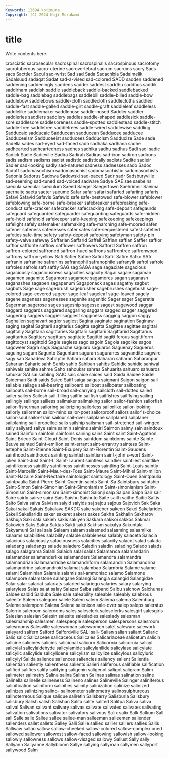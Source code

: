 ```yaml
---
Keywords: 12694 kojimura
Copyright: (C) 2024 Koji Murakami
---
```


# title

Write contents here.



crosciatic sacrosecular sacrospinal sacrospinalis sacrospinous sacrotomy
sacrotuberous sacro-uterine sacrovertebral sacrum sacrums sacry Sacs sacs Sacttler Sacul
sac-wrist Sad sad Sada Sadachbia Sadalmelik Sadalsuud sadaqat Sadat sad-a-vised
sad-colored SADD sadden saddened saddening saddeningly saddens sadder saddest saddhu
saddhus saddik saddirham saddish saddle saddleback saddle-backed saddlebacked saddle-bag saddlebag
saddlebags saddlebill saddle-billed saddle-bow saddlebow saddlebows saddle-cloth saddlecloth saddlecloths saddled
saddle-fast saddle-galled saddle-girt saddle-graft saddleleaf saddleless saddlelike saddlemaker saddlenose saddle-nosed
Saddler saddler saddleries saddlers saddlery saddles saddle-shaped saddlesick saddle-sore saddlesore
saddlesoreness saddle-spotted saddlestead saddle-stitch saddle-tree saddletree saddletrees saddle-wired saddlewise saddling
Sadducaic sadducaic Sadducean sadducean Sadducee sadducee Sadduceeism Sadduceeist sadducees Sadducism
Sadducize Sade sade Sadella sades sad-eyed sad-faced sadh sadhaka sadhana
sadhe sadhearted sadheartedness sadhes sadhika sadhu sadhus Sadi sadi sadic
Sadick Sadie Sadieville Sadira Sadirah Sadiras sad-iron sadiron sadirons sadis
sadism sadisms sadist sadistic sadistically sadists Sadite sadleir Sadler sad-looking
sadly sad-natured sadness sadnesses sado Sadoc Sadoff sadomasochism sadomasochist sadomasochistic
sadomasochists Sadonia Sadorus Sadowa Sadowski sad-paced Sadr sadr Sadsburyville sad-seeming
sad-tuned sad-voiced sadware Sadye SAE sae saebeins saecula saecular saeculum
Saeed Saeger Saegertown Saehrimnir Saeima saernaite saeta saeter saeume Safar
safar safari safaried safariing safaris Safavi Safavid Safavis Safawid safe
safe-bestowed safe-blower safeblower safeblowing safe-borne safe-breaker safebreaker safebreaking safe-conduct safe-cracker
safecracker safecracking safe-deposit safegaurds safeguard safeguarded safeguarder safeguarding safeguards safe-hidden
safe-hold safehold safekeeper safe-keeping safekeeping safekeepings safelight safely safemaker safemaking
safe-marching safe-moored safen safener safeness safenesses safer safes safe-sequestered safest
safetied safeties safe-time safety safety-deposit safetying safetyman safety-pin safety-valve safeway
Saffarian Saffarid Saffell Saffian saffian Saffier saffior safflor safflorite safflow
safflower safflowers Safford Saffren saffron saffron-colored saffroned saffron-hued saffrons saffrontree
saffronwood saffrony saffron-yellow Safi Safier Safine Safini Safir Safire Safko
SAfr safranin safranine safranins safranophil safranophile safranyik safrol safrole safroles
safrols saft saftly SAG sag SAGA saga sagaciate sagacious sagaciously
sagaciousness sagacities sagacity Sagai sagaie sagaman sagamen sagamite Sagamore sagamore
sagamores sagan saganash saganashes sagapen sagapenum Sagaponack sagas sagathy sagbut
sagbuts Sage sage sagebrush sagebrusher sagebrushes sagebush sage-colored sage-covered sageer
sage-leaf sageleaf sage-leaved sagely sagene sageness sagenesses sagenite sagenitic Sager
sager Sageretia Sagerman sagerose sages sageship sagesse sagest sagewood saggar
saggard saggards saggared saggaring saggars sagged sagger saggered saggering saggers
saggier saggiest sagginess sagging saggon saggy Saghalien saghavart sagier sagiest
Sagina saginate sagination Saginaw saging sagital Sagitarii sagitarius Sagitta sagitta
Sagittae sagittae sagittal sagittally Sagittaria sagittaries Sagittarii sagittarii Sagittariid Sagittarius
sagittarius Sagittary sagittary sagittate Sagittid sagittiferous sagittiform sagittocyst sagittoid Sagle
sagless sago sagoin Sagola sagolike sagos sagoweer Sagra sags Saguache
saguaro saguaros Saguenay Saguerus saguing sagum Sagunto Saguntum saguran saguranes
sagvandite sagwire sagy sah Sahadeva Sahaptin Sahara sahara Saharan saharan
Saharanpur Saharian Saharic sahh Sahib sahib Sahibah sahibs Sahidic sahidic
sahiwal sahiwals sahlite sahme Saho sahoukar sahras Sahuarita sahuaro sahuaros
sahukar SAI sai saibling SAIC saic saice saices said Saida
Saidee Saidel Saideman Saidi saids Saied Saiff saiga saigas saignant
Saigon saigon sail sailable sailage sail-bearing sailboard sailboat sailboater sailboating
sailboats sail-borne sail-broad sail-carrying sailcloth sail-dotted sailed sailer sailers Sailesh
sail-filling sailfin sailfish sailfishes sailflying sailing sailingly sailings sailless sailmaker
sailmaking sailor sailor-fashion sailorfish sailor-fisherman sailoring sailorizing sailorless sailorlike sailor-looking
sailorly sailorman sailor-mind sailor-poet sailorproof sailors sailor's-choice sailor-soul sailor-train sailour
sail-over sailplane sailplaned sailplaner sailplaning sail-propelled sails sailship sailsman sail-stretched
sail-winged saily sailyard sailye saim saimin saimins saimiri Saimon saimy
sain saindoux sained Sainfoin sainfoin sainfoins saining sains Saint saint
Saint-Agathon Saint-Brieuc Saint-Cloud Saint-Denis saintdom saintdoms sainte Sainte-Beuve sainted Saint-emilion
saint-errant saint-errantry saintess Saint-estephe Saint-Etienne Saint-Exupery Saint-Florentin Saint-Gaudens sainthood sainthoods
sainting saintish saintism saint-john's-wort Saint-julien Saint-Just Saint-L Saint-Laurent saintless saintlier
saintliest saintlike saintlikeness saintlily saintliness saintlinesses saintling Saint-Louis saintly Saint-Marcellin
Saint-Maur-des-Foss Saint-Maure Saint-Mihiel Saint-milion Saint-Nazaire Saint-Nectaire saintologist saintology Saint-Ouen Saintpaulia
saintpaulia Saint-Pierre Saint-Quentin saints Saint-Sa Saintsbury saintship Saint-Simon Saint-Simonian Saint-Simonianism
Saint-simonianism Saint-Simonism Saint-simonism Saint-simonist Saionji saip Saipan Saiph Sair sair
Saire sairly sairve sairy Sais Saishu Saishuto Saite saith saithe
Saitic Saitis Saito Saiva saiva Saivism saiyid saiyids saj sajou
sajous Sajovich Sak Saka Sakai sakai Sakais Sakalava SAKDC sake
sakeber sakeen Sakel Sakelarides Sakell Sakellaridis saker sakeret sakers sakes
Sakha Sakhalin Sakharov Sakhuja Saki saki sakieh sakis sakiyeh Sakkara
sakkoi sakkos Sakmar Sakovich Saks Sakta Saktas Sakti sakti Saktism
sakulya Sakuntala Sakyamuni Sal sal sala Salaam salaam salaamed salaaming
salaamlike salaams salabilities salability salable salableness salably salaceta Salacia salacious
salaciously salaciousness salacities salacity salacot salad salada saladang saladangs salade
saladero Saladin saladin salading Salado salads salago salagrama Salahi Salaidh
salal salals Salamanca salamandarin salamander salamanderlike salamanders Salamandra salamandra salamandrian
Salamandridae salamandriform salamandrin Salamandrina salamandrine salamandroid salamat salambao Salambria Salame
salame salami Salaminian Salamis salamis sal-ammoniac salamo Salamone salampore salamstone
salangane Salangi Salangia salangid Salangidae Salar salar salariat salariats salaried
salariego salaries salary salarying salaryless Salas salat salay Salazar Salba
salband Salbu salchow Salchunas Saldee saldid Salduba Sale sale saleability
saleable saleably salebrous saleeite Saleem salegoer salele Salem salem Salema
salema Salemburg Saleme salempore Salena Salene salenixon sale-over salep saleps
saleratus Salerno saleroom salerooms sales salesclerk salesclerks salesgirl salesgirls Salesian
salesian Salesin salesite salesladies saleslady salesman salesmanship salesmen salespeople salesperson
salespersons salesroom salesrooms Salesville saleswoman saleswomen salet saleware salework saleyard
salfern Salford Salfordville SALI sali- Salian salian saliant Saliaric Salic
salic Salicaceae salicaceous Salicales Salicariaceae salicetum salicin salicine salicines salicins
salicional salicorn Salicornia salicornia salicyl salicylal salicylaldehyde salicylamide salicylanilide salicylase
salicylate salicylic salicylide salicylidene salicylism salicylize salicylous salicyluric salicylyl Salida
salience saliences saliencies saliency salient Salientia salientian saliently salientness salients
Salieri saliferous salifiable salification salified salifies salify salifying saligenin saligenol
saligot saligram Salim salimeter salimetry Salina salina Salinan Salinas salinas
salination saline Salinella salinelle salineness Salineno salines Salineville Salinger saliniferous
salinification saliniform salinities salinity salinization salinize salinized salinizes salinizing salino-
salinometer salinometry salinosulphureous salinoterreous Salique salique saliretin Salisbarry Salisburia Salisbury
salisbury Salish salish Salishan Salita salite salited Salitpa Saliva saliva
salival Salivan salivant salivary salivas salivate salivated salivates salivating salivation
salivations salivator salivatory salivous Salix salix Salk Salkum Sall sall
Salle salle Sallee sallee sallee-man salleeman salleemen sallender sallenders sallet
sallets Salley Salli Sallie sallied sallier salliers sallies Sallis Sallisaw
salloo sallow sallow-cheeked sallow-colored sallow-complexioned sallowed sallower sallowest sallow-faced sallowing
sallowish sallow-looking sallowly sallowness sallows sallow-visaged sallowy Sallust Sally sally
Sallyann Sallyanne Sallybloom Sallye sallying sallyman sallymen sallyport sallywood Salm
